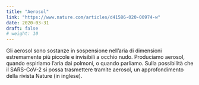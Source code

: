 ```yaml
---
title: "Aerosol"
link: "https://www.nature.com/articles/d41586-020-00974-w"
date: 2020-03-31
draft: false
# weight: 10
---
```


Gli aerosol sono sostanze in sospensione nell’aria di dimensioni estremamente più piccole e invisibili a occhio nudo. Produciamo aerosol, quando espiriamo l’aria dai polmoni, o quando parliamo. Sulla possibilità che il SARS-CoV-2 si possa trasmettere tramite aerosol, un approfondimento della rivista Nature (in inglese). 
